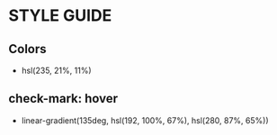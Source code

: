 # STYLE GUIDE
## Colors
- hsl(235, 21%, 11%)
## check-mark: hover
- linear-gradient(135deg, hsl(192, 100%, 67%), hsl(280, 87%, 65%))